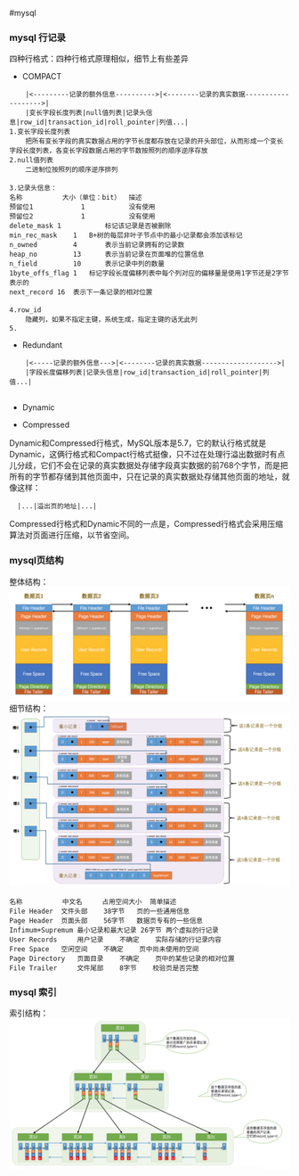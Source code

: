 #mysql 

### mysql 行记录
四种行格式：四种行格式原理相似，细节上有些差异
* COMPACT
```
    |<---------记录的额外信息---------->|<--------记录的真实数据------------------->|
    |变长字段长度列表|null值列表|记录头信息|row_id|transaction_id|roll_pointer|列值...|
1.变长字段长度列表
    把所有变长字段的真实数据占用的字节长度都存放在记录的开头部位，从而形成一个变长字段长度列表，各变长字段数据占用的字节数按照列的顺序逆序存放
2.null值列表
    二进制位按照列的顺序逆序排列
    
3.记录头信息：    
名称	        大小（单位：bit）	描述
预留位1	        1	        没有使用
预留位2	        1	        没有使用
delete_mask	1	        标记该记录是否被删除
min_rec_mask	1	B+树的每层非叶子节点中的最小记录都会添加该标记
n_owned	        4	    表示当前记录拥有的记录数
heap_no	        13	    表示当前记录在页面堆的位置信息
n_field	        10	    表示记录中列的数量
1byte_offs_flag	1	标记字段长度偏移列表中每个列对应的偏移量是使用1字节还是2字节表示的
next_record	16	表示下一条记录的相对位置

4.row_id
    隐藏列，如果不指定主键，系统生成，指定主键的话无此列
5.       
```
* Redundant
```
    |<-----记录的额外信息--->|<--------记录的真实数据------------------->|
    |字段长度偏移列表|记录头信息|row_id|transaction_id|roll_pointer|列值...|
    
```
* Dynamic

* Compressed

Dynamic和Compressed行格式，MySQL版本是5.7，它的默认行格式就是Dynamic，这俩行格式和Compact行格式挺像，只不过在处理行溢出数据时有点儿分歧，它们不会在记录的真实数据处存储字段真实数据的前768个字节，而是把所有的字节都存储到其他页面中，只在记录的真实数据处存储其他页面的地址，就像这样：
```
  |...|溢出页的地址|...|
```
Compressed行格式和Dynamic不同的一点是，Compressed行格式会采用压缩算法对页面进行压缩，以节省空间。            
            
            

### mysql页结构
整体结构：
   ![页结构](image/innodb页结构1.jpg)
细节结构：
   ![细节](image/innodb页结构2.jpg)
```
名称	        中文名	    占用空间大小	简单描述
File Header	 文件头部	 38字节	页的一些通用信息
Page Header	 页面头部	 56字节	数据页专有的一些信息
Infimum+Supremum 最小记录和最大记录 26字节	两个虚拟的行记录
User Records	 用户记录	 不确定	实际存储的行记录内容
Free Space	 空闲空间	 不确定	页中尚未使用的空间
Page Directory	 页面目录	 不确定	页中的某些记录的相对位置
File Trailer	 文件尾部	 8字节	校验页是否完整
```   
   

### mysql 索引
索引结构：  
![](image/索引.jpg)
